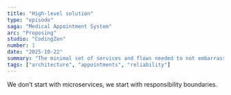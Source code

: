 ```yaml
---
title: "High-level solution"
type: "episode"
saga: "Medical Appointment System"
arc: "Proposing"
studio: "CodingZen"
number: 1
date: "2025-10-22"
summary: "The minimal set of services and flows needed to not embarrass the clinic."
tags: ["architecture", "appointments", "reliability"]
---
```


We don't start with microservices, we start with responsibility boundaries.
